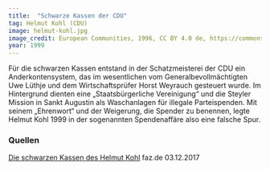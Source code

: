 ```yaml
---
title:  "Schwarze Kassen der CDU"
tag: Helmut Kohl (CDU)
image: helmut-kohl.jpg
image_credit: European Communities, 1996, CC BY 4.0 de, https://commons.wikimedia.org/wiki/File:Helmut_Kohl_(1996)_cropped_(2).jpg
year: 1999
---
```


Für die schwarzen Kassen entstand in der Schatzmeisterei der CDU ein Anderkontensystem, das im wesentlichen vom
Generalbevollmächtigten Uwe Lüthje und dem Wirtschaftsprüfer Horst Weyrauch gesteuert wurde.
Im Hintergrund dienten eine „Staatsbürgerliche Vereinigung“ und die Steyler Mission in Sankt Augustin als
Waschanlagen für illegale Parteispenden.
Mit seinem „Ehrenwort“ und der Weigerung, die Spender zu benennen, legte Helmut Kohl 1999 in der
sogenannten Spendenaffäre also eine falsche Spur.

<!--more-->

### Quellen

[Die schwarzen Kassen des Helmut Kohl][faz] faz.de 03.12.2017  

[faz]: https://www.faz.net/aktuell/feuilleton/medien/spendenaffaere-die-schwarzen-kassen-des-helmut-kohl-15322693.html

